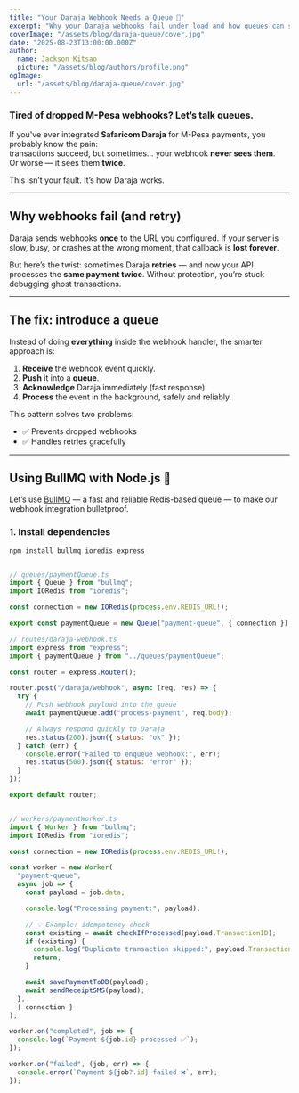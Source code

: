 ```yaml
---
title: "Your Daraja Webhook Needs a Queue 📨"
excerpt: "Why your Daraja webhooks fail under load and how queues can save you from dropped events."
coverImage: "/assets/blog/daraja-queue/cover.jpg"
date: "2025-08-23T13:00:00.000Z"
author:
  name: Jackson Kitsao
  picture: "/assets/blog/authors/profile.png"
ogImage:
  url: "/assets/blog/daraja-queue/cover.jpg"
---
```


### Tired of dropped M-Pesa webhooks? Let’s talk queues.

If you've ever integrated **Safaricom Daraja** for M-Pesa payments, you probably know the pain:  
transactions succeed, but sometimes… your webhook **never sees them**.  
Or worse — it sees them **twice**.

This isn’t your fault. It’s how Daraja works.

---

## Why webhooks fail (and retry)

Daraja sends webhooks **once** to the URL you configured. If your server is slow, busy, or crashes at the wrong moment, that callback is **lost forever**.

But here’s the twist: sometimes Daraja **retries** — and now your API processes the **same payment twice**. Without protection, you’re stuck debugging ghost transactions.

---

## The fix: introduce a queue

Instead of doing **everything** inside the webhook handler, the smarter approach is:

1. **Receive** the webhook event quickly.
2. **Push** it into a **queue**.
3. **Acknowledge** Daraja immediately (fast response).
4. **Process** the event in the background, safely and reliably.

This pattern solves two problems:

- ✅ Prevents dropped webhooks
- ✅ Handles retries gracefully

---

## Using BullMQ with Node.js 🐂

Let’s use [BullMQ](https://docs.bullmq.io/) — a fast and reliable Redis-based queue — to make our webhook integration bulletproof.

### 1. Install dependencies

```bash
npm install bullmq ioredis express
```

```js

// queues/paymentQueue.ts
import { Queue } from "bullmq";
import IORedis from "ioredis";

const connection = new IORedis(process.env.REDIS_URL!);

export const paymentQueue = new Queue("payment-queue", { connection });

```

```js
// routes/daraja-webhook.ts
import express from "express";
import { paymentQueue } from "../queues/paymentQueue";

const router = express.Router();

router.post("/daraja/webhook", async (req, res) => {
  try {
    // Push webhook payload into the queue
    await paymentQueue.add("process-payment", req.body);

    // Always respond quickly to Daraja
    res.status(200).json({ status: "ok" });
  } catch (err) {
    console.error("Failed to enqueue webhook:", err);
    res.status(500).json({ status: "error" });
  }
});

export default router;
```

```js

// workers/paymentWorker.ts
import { Worker } from "bullmq";
import IORedis from "ioredis";

const connection = new IORedis(process.env.REDIS_URL!);

const worker = new Worker(
  "payment-queue",
  async job => {
    const payload = job.data;

    console.log("Processing payment:", payload);

    // 💡 Example: idempotency check
    const existing = await checkIfProcessed(payload.TransactionID);
    if (existing) {
      console.log("Duplicate transaction skipped:", payload.TransactionID);
      return;
    }

    await savePaymentToDB(payload);
    await sendReceiptSMS(payload);
  },
  { connection }
);

worker.on("completed", job => {
  console.log(`Payment ${job.id} processed ✅`);
});

worker.on("failed", (job, err) => {
  console.error(`Payment ${job?.id} failed ❌`, err);
});


```
